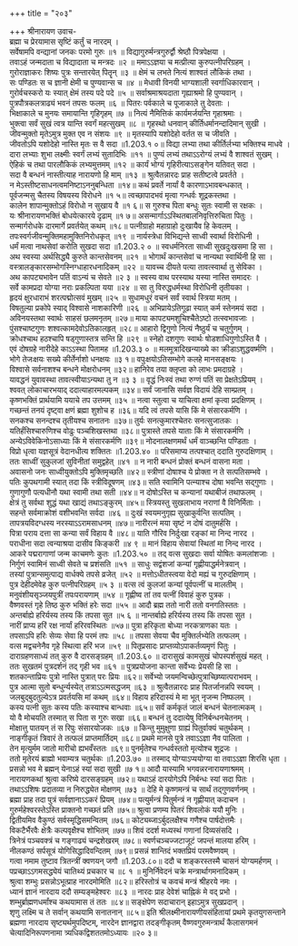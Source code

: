 +++
title = "२०३"

+++
श्रीनारायण उवाच-  
ब्रह्मा च प्रेरयामास सृष्टिं कर्तुं च नारदम् ।  
सर्वेषामपि वन्द्यानां जनकः परमो गुरुः ॥१ ॥
विद्यागुरुर्मन्त्रगुरुर्द्वौ श्रेष्ठौ पित्रपेक्षया ।  
तवाऽहं जन्मदाता च विद्यादाता च मन्त्रदः ॥२ ॥
ममाऽऽज्ञया च मत्प्रीत्या कुरुपत्नीपरिग्रहम् ।  
गुरोराज्ञाकरः शिष्यः पुत्रः सन्तारयेत् पितॄन् ॥३ ॥
क्षेमं च लभते नित्यं शाश्वतं लौकिकं तथा ।  
सः पण्डितः स च ज्ञानी क्षेमी च पुण्यवान्स च ॥४ ॥
मेधावी विनयी भाग्यशाली स्वर्गाधिकारवान् ।  
गुरोर्वचस्करो यः स्यात् क्षेमं तस्य पदे पदे ॥५ ॥
सर्वाश्रमाश्रयदाता गृह्याश्रमो हि पुण्यवान् ।  
पुत्रपौत्रकलत्राढ्यं भवनं तपसः फलम् ॥६ ॥
पितरः पर्वकाले च पूजाकाले तु देवताः ।  
भिक्षाकाले च मुनयः समायान्ति गृहिगृहम् ॥७ ॥
नित्यं नैमित्तिकं कार्यमर्जयन्ति गृहाश्रमाः ।  
भुक्त्वा सर्वं सुखं त्वत्र यान्ति स्वर्गं महत्सुखम् ॥८ ॥
गृहस्थो धनवान् कीर्तिधर्मानन्दादिमान् सुखी ।  
जीवन्मुक्तो मृतेऽमुत्र मुक्त एव न संशयः ॥९ ॥
मृतस्यापि यशोदेहो वर्तत स च जीवति ।  
जीवतोऽपि यशोदेहो नास्ति मृतः स वै सदा ॥1.203.१ ०॥
विद्या लभ्या तथा कीर्तिर्लभ्या भक्तिश्च माधवे ।  
दारा लभ्याः शुभा लक्ष्मीः स्वर्गं लभ्यं सुतादिभिः ॥११ ॥
पुण्यं लभ्यं तथाऽऽरोग्यं लभ्यं वै शाश्वतं सुखम् ।  
ऐहिकं च तथा पारलौकिकं लभ्यमुत्तमम् ॥१२ ॥
कार्यं भोग्यं गृहिरीत्याऽसङ्गेन यतिवत् सदा ।  
सदा वै बन्धनं नास्तीत्याह नारायणो हि माम् ॥१३ ॥
श्रुत्वैतन्नारदः प्राह सतीष्टत्वे प्रवर्तते ।  
न मेऽस्तीष्टसाधनत्वमनिष्टाऽननुबन्धिता ॥१४॥
कथं प्रवर्ते नार्यां वै कारणाऽभावबन्धकात् ।  
पूर्वजन्मसु चैतस्य विषयस्य विरोधने ॥१ ५॥
त्वच्छापादभवं मृत्वा गन्धर्वः शूद्रकस्तथा ।  
कालेन शापान्मुक्तोऽहं विरोधो न सुखाय वै ॥१ ६॥
स गुरुश्च पिता बन्धुः सुतः स्वामी स रक्षकः ।  
यः श्रीनारायणभक्तिं बोधयेत्कारये दृढाम् ॥१ ७॥
असन्मार्गाऽऽस्थितबालनिवृत्तिरुचिता पितुः ।  
सन्मार्गरोधके दारमार्गे प्रवर्तयेत् कथम् ॥१८॥
पत्नीग्राहो महाग्राहो दुःखायैव हि केवलम् ।  
तपःस्वर्गजीवन्मुक्तिमहामुक्तिनिरोधकृत् ॥१९ ॥
नार्यस्त्रेधा विभिद्यन्ते साध्वी स्वार्था विरोधिनी ।  
धर्मं मत्वा नाथसेवां करोति सुखदा सदा ॥1.203.२ ० ॥
स्वधर्मनिरता साध्वी सुखदुःखसमा हि सा ।  
अथ स्वस्या अर्थसिद्ध्यै कुरुते कान्तसेवनम् ॥२१ ॥
भोगार्थं कान्तसेवां च नान्यथा स्वार्थिनी हि सा ।  
वस्त्रालङ्कारसम्भोगस्निग्धाहारधनादिकम् ॥२२ ॥
यावच्च दीयते पत्या तावत्स्वार्था तु सेविका ।  
अथ कापट्यभावेन पतिं वाऽन्यं च सेवते ॥२ ३ ॥
स्वस्य वाथ परस्याथ यस्या नास्ति समादरः ।  
सर्वे कामप्रदा योग्या नराः प्रकल्पिता यया ॥२४ ॥
सा तु विरुद्धधर्मस्था विरोधिनी तृतीयका ।  
हृदयं क्षुरधाराभं शरत्पद्मोत्सवं मुखम् ॥२५ ॥
सुधामधुरं वचनं सर्वं स्वार्थ स्त्रिया मतम् ।  
विषतुल्या प्रकोपे स्याद् विश्वासे नाशकारिणी ॥२६ ॥
अभिप्रायेऽतिगूढा स्यात् कर्म स्तेनमयं सदा ।  
अविनयस्तथा स्वार्थः साहसं छलमनृतम् ॥२७॥
माया कापट्यमशुचिश्चैतेऽष्टो तत्स्वभावजाः ।  
पुंसश्चाष्टगुणः शश्वत्कामदेवोऽतिकालहृत् ॥२८॥
आहारो द्विगुणो नित्यं नैष्ठुर्यं च चतुर्गुणम् ।  
क्रोधश्चाथ हठश्चापि षड्गुणास्तत्र सन्ति हि ॥२९ ॥
स्नेहो दशगुणः स्वार्थः षोडशाधिगुणोऽस्ति वै ।  
एवं दोषग्रहे नारीदेहे काऽऽस्था पितामह ॥1.203.३ ० ॥
मलमूत्रादिखन्याख्ये का क्रीडाऽशुद्धवर्ष्मणि ।  
भोगे तेजःक्षयः सख्ये कीर्तेर्नाशो धनक्षयः ॥३ १॥
वपुःक्षयोऽतिसम्भोगे कलहे मानसङ्क्षयः ।  
विश्वासे सर्वनाशश्च बन्धने मोक्षरोधनम् ॥३२॥
हानिरेव तया क्लृप्ता को लाभः प्रमदाग्रहे ।  
यावद्धनं युवावस्था तावत्स्वीयाऽन्यथा तु न ॥३ ३ ॥
वृद्धं निःस्वं तथा रुग्णं पतिं सा प्रेक्षतेऽप्रियम् ।  
श्ववत् लोकाचारभयाद् ददात्याहारमल्पकम् ॥३४॥
सर्वं जानासि सर्वज्ञ विदायं देहि साम्प्रतम् ।  
कृष्णभक्तिं प्रार्थयामि ययाचे तप उत्तमम् ॥३५ ॥
नत्वा स्तुत्वा च याचित्वा क्षमां कृत्वा प्रदक्षिणम् ।  
गच्छन्तं तनयं दृष्ट्वा क्षणं ब्रह्मा शुशोच ह ॥३६॥
यदि त्वं तपसे यासि किं मे संसारकर्मणि ।  
सनकश्च सनन्दश्च तृतीयश्च सनातनः ॥३७॥
तुर्यः सनत्कुमारश्चेतरः सनत्सुजातकः ।  
यतिर्हंसिश्चारुणिश्च वोढुः पञ्चशिखस्तथा ॥३८॥
पुत्रास्ते तपसे याताः किं मे संसारकर्मणि ।  
अन्येऽविवेकिनोऽसाध्याः किं मे संसारकर्मणि ॥३९॥
नोदनालक्षणमर्थं धर्मं वाञ्च्छन्ति पण्डिताः ।  
विप्रो धृत्वा यज्ञसूत्रं वेदानधीत्य शक्तितः ॥1.203.४० ॥
परिसमाप्य तत्पश्चात् ददाति गुरुदक्षिणाम् ।  
ततः साध्वीं सुकुलजां सुविनीतां समुद्वहेत् ॥४१ ॥
न नारी बन्धनं प्रोक्तं बन्धनं वासना मता ।  
अवासनो जनः साध्वीयुक्तोऽपि मुक्तिमृच्छति ॥४२॥
स्त्रीणां दोषाश्च ये प्रोक्ता न ते सत्पतिसम्भवे ।  
पतिः कुपथगामी स्यात् तदा किं स्त्रीविदूषणम् ॥४३॥
सति स्वामिनि पत्न्याश्च दोषा भवन्ति सद्गुणाः ।  
गुणागुणौ पत्यधीनौ यथा स्वामी तथा सती ॥४४॥
न दोषोऽस्ति च कन्यानां यथाबीजं तथाफलम् ।  
क्षेत्रं तु सर्वथा शुद्धं यथा खाद्यं तथाऽङ्कुरम् ॥४५॥
स्त्रियस्तु सुखलाभाय नराणां वै विनिर्मिताः ।  
सहन्ते सर्वमाक्रोशं वशीभवन्ति सर्वदा ॥४६ ॥
दुःखं स्वयमनुगृह्य सुखाकुर्वन्ति सत्पतिम् ।  
तापत्रयविदग्धस्य नरस्याऽऽरामसाधनम् ॥४७॥
नारीरत्नं मया सृष्टं न दोषं दातुमर्हसि ।  
पित्रा पराय दत्ता सा कन्या सर्वं विहाय वै ॥४८॥
याति गौरिव निर्दुःखा रङ्कां मा निन्द नारद ।  
पराधीना सदा त्वन्याश्रया दासीव किङ्करी ॥४ ९ ॥
मानं विहाय सेवायां स्थितां मा निन्द नारद ।  
आकरे पद्मरागाणां जन्म काचमणेः कुतः ॥1.203.५० ॥
तद् वत्स सुखदाः सर्वा योषितः कमलांशजाः ।  
निर्गुणं स्वामिनं साध्वी सेवते च प्रशंसति ॥५१ ॥
साधुः सद्वंशजां कन्यां गृह्णीयाद्धर्मनेत्रवान् ।  
तस्यां पुत्रान्समुत्पाद्य वार्धक्ये तपसे व्रजेत् ॥५२ ॥
मत्तोऽधीतस्त्वया वेदो मह्यं च गुरुदक्षिणाम् ।  
पुत्र देहीदमेवेह कुरु पत्नीपरिग्रहम् ॥५ ३ ॥
वत्स त्वं कुलजां कन्यां पूर्वपत्नीं च मालतीम् ।  
मनुवंशीयसृञ्जयपुत्रीं तपःपरायणाम् ॥५४ ॥
गृह्णीष्व तां तव पत्नीं विवाहं कुरु पुत्रक ।  
वैष्णवस्तं गृहे तिष्ठ कुरु भक्तिं हरेः सदा ॥५५ ॥
आदौ ब्रह्म ततो नारी ततो वनगतिस्ततः ।  
अन्तर्बाह्ये हरिर्यस्य तस्य किं तपसा सुत ॥५ ६ ॥
नान्तर्बाह्ये हरिर्यस्य तस्य किं तपसा सुत ।  
नारीं प्राप्य हरिं रक्ष नार्यां हरिरवस्थितः ॥५७॥
पुत्रा हरिकृता बोध्या नरकत्राणका यतः ।  
तपसाऽपि हरिः सेव्यः सेवा हि परमं तपः ॥५८ ॥
तपसा सेवया चैव मुक्तिर्लभ्येति तत्फलम् ।  
वत्स मद्वचनेनैव गृहे स्थित्वा हरिं भज ॥५९ ॥
पितृप्रसादः प्राप्तव्योऽपाकर्तव्यमृणं पितुः ।  
दाराग्रहणसाध्यं तत् कुरु वै दारसङ्ग्रहम् ॥1.203.६० ॥
दारासुखं कामसुखं चोपस्पर्शसुखं महत् ।  
ततः सुखतमं पुत्रदर्शनं तद् गृही भव ॥६१ ॥
पुत्रप्रयोजना कान्ता सर्वेभ्यः प्रेयसी हि सा ।  
शतकान्ताप्रियः पुत्रो नास्ति पुत्रात् परः प्रियः ॥६२॥
सर्वेभ्यो जयमन्विच्छेत्पुत्राच्छिष्यात्पराभवम् ।  
पुत्र आत्मा सुतो बन्धुर्न्यस्येत् तत्राऽऽत्मसद्धजम् ॥६३ ॥
श्रुत्वैतन्नारदः प्राह पितर्जानन्नपि स्वयम् ।  
जलबुद्बुदतुल्येऽत्र प्रवर्तयसि मां कथम् ॥६४॥
विहाय हरिदास्यं मे मा भूत् नृजन्म निष्फलम् ।  
कस्य पत्नी सुतः कस्य पतिः कस्याश्च बान्धवाः ॥६५॥
सर्वं कर्मकृतं जालं बन्धनं चेतनात्मकम् ।  
यो वै मोचयति तस्मात् स पिता स गुरुः सखा ॥६६॥
बन्धनं तु ददात्येषु विनिर्बन्धनचेतनम् ।  
मोक्षात्तु पातयन् तं स रिपुः संसारयोजकः ॥६७ ॥
किन्तु मुमुक्षुणा ग्राह्यं पितुर्वाक्यं चतुर्थकम् ।  
नाङ्गीकृतं त्रिवारं ते तत्फलं प्राप्तमार्तिदम् ॥६८॥
प्रथमे मानसे पुत्रे तवाऽऽज्ञा नैव पालिता ।  
तेन मृत्युर्मम जातो मारीचो ह्यभवँस्ततः ॥६९॥
पुनर्मृतेश्च गन्धर्वस्ततो मृत्योश्च शूद्रजः ।  
ततो मृतेरयं ब्राह्मो भवाम्यत्र चतुर्थकः ॥1.203.७० ॥
तस्माद् योग्याऽप्ययोग्या वा तवाऽऽज्ञा शिरसि धृता ।  
प्रसन्नो भव मे ब्रह्मन् येनाऽहं स्यां सदा सुखी ॥७ १॥
आदौ यास्यामि भगवन्नरनारायणाश्रमम् ।  
नारायणकथां श्रुत्वा करिष्ये दारसङ्ग्रहम् ॥७२॥
यथाऽहं दारयोगेऽपि निर्बन्धः स्यां सदा पितः ।  
तथाऽऽशिषः प्रदातव्या न निरुद्ध्येत मोक्षणम् ॥७३ ॥
देहि मे कृष्णमन्त्रं च सार्थं तद्गुणवर्णनम् ।  
ब्रह्मा प्राह तदा पुत्रं सर्वज्ञानाऽऽकरं प्रियम् ॥७४॥
पत्युर्मन्त्रं पितुर्मन्त्रं न गृह्णीयात् कदाचन ।  
गुरुर्महेश्वरस्तेऽस्ति प्राक्तनो गच्छतं प्रति ॥७५॥
श्रुत्वा प्रणम्य पितरं शिवलोकं ययौ मुनिः ।  
द्वितीयमिव वैकुण्ठं सर्वस्मृद्धिसमन्वितम् ॥७६॥
कोट्यब्जाऽर्बुदलक्षैश्च गणैश्च पार्षदोत्तमैः ।  
विकटैर्भैरवैः क्षेत्रैः कल्पवृक्षैश्च शोभितम् ॥७७॥
शिवं ददर्श मध्यस्थं गणानां दिव्यसंसदि ।  
त्रिनेत्रं पञ्चवक्त्रं च गङ्गाढ्यं चन्द्रशेखरम् ॥७८॥
स्वर्णचञ्चज्जटाजूटं जपन्तं मालया हरिम् ।  
नीलकण्ठं सर्पसूत्रं योगिसिद्धादिवन्दितम् ॥७९॥
प्रसन्नं शान्तिदं भक्तप्रियं परमवैष्णवम् ।  
गत्वा नमाम तुष्टाव त्रितन्त्रीं क्वणयन् जगौ ॥1.203.८०॥
ददौ च शङ्करस्तस्मै चासनं योग्यमर्हणम् ।  
पप्रच्छाऽऽगमसद्ध्येयं चातिथ्यं प्रचकार च ॥८ १ ॥
मुनिर्निवेदनं चक्रे मन्त्रार्थागमनादिकम् ।  
श्रुत्वा शम्भुः प्रसन्नोऽभूत्प्राह नारदमोमिति ॥८२॥
हरिस्तोत्रं च कवचं मन्त्रं श्रीहरये नमः ।  
ध्यानं ज्ञानं नारदाय ददौ सम्यङ्महेश्वरः ॥८३ ॥
नारदः प्राह देवेशं चाह्निकं मे वद् प्रभो ।  
शम्भुर्ब्राह्मणधर्मांश्च कथयामास तं ततः ॥८४॥
सङ्क्षेपेण सदाचारान् इहाऽमुत्र सुखप्रदान् ।  
शृणु लक्ष्मि च ते सर्वान् कथयामि सनातनान् ॥८५॥
इति श्रीलक्ष्मीनारायणीयसंहितायां प्रथमे कृतयुगसन्ताने ब्रह्मणा नारदाय सृष्ट्यर्थमुपदिष्टम्, नारदेन ज्ञानद्वारा तदङ्गीकृतम् वैष्णवगुरुमन्त्रार्थं कैलासगमनं चेत्यादिनिरूपणनामा त्र्यधिकद्विशततमोऽध्यायः ॥२० ३॥
    
